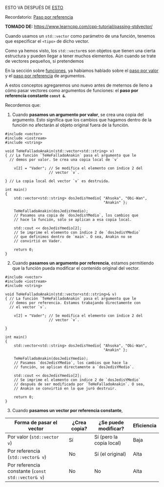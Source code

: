 ESTO VA DESPUÉS DE [ESTO](1.1_stdvector__longitud_e_índices.md)


Recordatorio: [Paso por referencia](../1.3_Funciones_basicas/2.5_Paso_por_referencia.md)

**TOMADO DE:** https://www.learncpp.com/cpp-tutorial/passing-stdvector/

Cuando usamos un `std::vector` como parámetro de una función, tenemos que especificar el `<tipo>` de dicho vector.

Como ya hemos visto, los `std::vector`es son objetos que tienen una cierta estructura y pueden llegar a tener muchos elementos. Aún cuando se trate de vectores pequeños, si pretendemos

En la sección sobre [funciones](../1.3_Funciones_basicas/), ya habíamos hablado sobre el [paso por valor](../1.3_Funciones_basicas/2.0_Intro_a_parámetros_de_funciones_y_argumentos.md) y el [paso por referencia](../1.3_Funciones_basicas/2.5_Paso_por_referencia.md) de argumentos.

A estos conceptos agregaremos uno nuevo antes de meternos de lleno a cómo pasar vectores como argumentos de funciones: el **paso por referencia constante `const &`**.

Recordemos que:
1. Cuando **pasamos un argumento por valor**, se crea una copia del argumento. Esto significa que los cambios que hagamos dentro de la función no afectarán al objeto original fuera de la función.
```
#include <vector>
#include <iostream>
#include <string>

void TeHeFalladoAnakin(std::vector<std::string> v)
{ // La función `TeHeFalladoAnakin` pasa el argumento que le 
  // demos por valor. Se crea una copia local de `v`

    v[2] = "Vader"; // Se modifica el elemento con índice 2 del
                    // vector `v`.

} // La copia local del vector `v` es destruida.

int main()
{
	std::vector<std::string> dosJedisYmedio{ "Ahsoka", "Obi-Wan", 
                                             "Anakin" }; 

    TeHeFalladoAnakin(dosJedisYmedio);
    // Pasamos una copia de `dosJedisYMedio`, los cambios que 
    // hace la función, sólo se aplican a esa copia local.

    std::cout << dosJedisYmedio[2]; 
    // Se imprime el elemento con índice 2 de `dosJedisYMedio`
    // que definimos dentro de `main`. O sea, Anakin no se
    // convirtió en Vader.
                                                                          
	return 0;
}
```

2. Cuando **pasamos un argumento por referencia**, estamos permitiendo que la función pueda modificar el contenido original del vector.
```
#include <vector>
#include <iostream>
#include <string>

void TeHeFalladoAnakin(std::vector<std::string>& v)
{ // La función `TeHeFalladoAnakin` pasa el argumento que le 
  // demos por referencia. Estamos trabajando directamente con
  // el vector `v`.

    v[2] = "Vader"; // Se modifica el elemento con índice 2 del
                    // vector `v`.

}

int main()
{
	std::vector<std::string> dosJedisYmedio{ "Ahsoka", "Obi-Wan", 
                                             "Anakin" }; 

    TeHeFalladoAnakin(dosJedisYmedio);
    // Pasamos `dosJedisYMedio`, los cambios que hace la 
    // función, se aplican directamente a `dosJedisYMedio`.

    std::cout << dosJedisYmedio[2]; 
    // Se imprime el elemento con índice 2 de `dosJedisYMedio`
    // después de ser modificado por `TeHeFalladoAnakin`. O sea,
    // Anakin se convirtió en lo que juró destruir.
                                                                          
	return 0;
}
```

3. Cuando **pasamos un vector por referencia constante**,



| Forma de pasar el vector                          | ¿Crea copia? | ¿Se puede modificar?       | Eficiencia  |
| ------------------------------------------------- | ------------ | -------------------------- | ----------- |
| Por valor (`std::vector v`)                       |        Sí    | Sí (pero la copia local)   | Baja        |
| Por referencia (`std::vector& v`)                 |        No    | Sí (el original)           | Alta        |
| Por referencia constante (`const std::vector& v`) |         No   |  No                        | Alta        |
